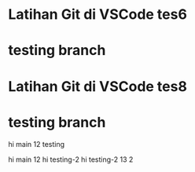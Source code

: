 # Latihan Git di VSCode tes6
# testing branch 
# Latihan Git di VSCode tes8
# testing branch
hi main 12
testing


hi main 12
hi testing-2
hi testing-2 13
2